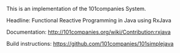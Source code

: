 This is an implementation of the 101companies System.

Headline: Functional Reactive Programming in Java using RxJava

Documentation: http://101companies.org/wiki/Contribution:rxjava

Build instructions: https://github.com/101companies/101simplejava